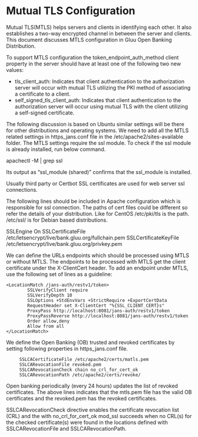 # Mutual TLS Configuration
Mutual TLS(MTLS) helps servers and clients in identifying each other. It also establishes a two-way encrypted channel in between the server and clients. This document discusses MTLS configuration in Gluu Open Banking Distribution. 

To support MTLS configuration the token_endpoint_auth_method client property in the server should have at least one of the following two new values:
* tls_client_auth: Indicates that client authentication to the authorization server will occur with mutual TLS utilizing the PKI method of associating a certificate to a client.
* self_signed_tls_client_auth: Indicates that client authentication to the authorization server will occur using mutual TLS with the client utilizing a self-signed certificate.

The following discussion is based on Ubuntu similar settings will be there for other distributions and operating systems. We need to add all the MTLS related settings in https_jans.conf file in the /etc/apache2/sites-available folder. The MTLS settings require the ssl module. To check if the ssl module is already installed, run below command. 

apachectl -M | grep ssl

Its output as “ssl_module (shared)” confirms that the ssl_module is installed.

Usually third party or Certbot SSL certificates are used for web server ssl connections. 

The following lines should be included in Apache configuration which is responsible for ssl connection. The paths of cert files could be different so refer the details of your distribution. Like for CentOS /etc/pki/tls is the path. /etc/ssl/ is for Debian based distributions. 

SSLEngine On
SSLCertificateFile /etc/letsencrypt/live/bank.gluu.org/fullchain.pem
SSLCertificateKeyFile /etc/letsencrypt/live/bank.gluu.org/privkey.pem

We can define the URLs endpoints which should be processed using MTLS or without MTLS. The endpoints to be processed with MTLS get the client certificate under the X-ClientCert header. 
To add an endpoint under MTLS, use the following set of lines as a guideline: 

```
<LocationMatch /jans-auth/restv1/token>
        SSLVerifyClient require
        SSLVerifyDepth 10
        SSLOptions +StdEnvVars +StrictRequire +ExportCertData
        RequestHeader set X-ClientCert "%{SSL_CLIENT_CERT}s"
        ProxyPass http://localhost:8081/jans-auth/restv1/token
        ProxyPassReverse http://localhost:8081/jans-auth/restv1/token
        Order allow,deny
        Allow from all
</LocationMatch>
```
We define the Open Banking (OB) trusted and revoked certificates by setting following properties in https_jans.conf file. 

```
     SSLCACertificateFile /etc/apache2/certs/matls.pem
     SSLCARevocationFile revoked.pem
     SSLCARevocationCheck chain no_crl_for_cert_ok  
     SSLCARevocationPath /etc/apache2/certs/revoke/
```

Open banking periodically (every 24 hours) updates the list of revoked certificates. The above lines indicates that the mtls.pem file has the valid OB certificates and the revoked.pem has the revoked certificates. 

SSLCARevocationCheck directive enables the certificate revocation list (CRL) and the with no_crl_for_cert_ok mod_ssl succeeds when no CRL(s) for the checked certificate(s) were found in the locations defined with SSLCARevocationFile and SSLCARevocationPath.


